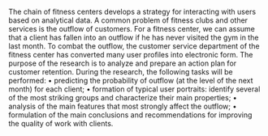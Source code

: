 The chain of fitness centers develops a strategy for interacting with users based on analytical data.
A common problem of fitness clubs and other services is the outflow of customers.
For a fitness center, we can assume that a client has fallen into an outflow if he has never visited the gym in the last month.
To combat the outflow, the customer service department of the fitness center has converted many user profiles into electronic form.
The purpose of the research is to analyze and prepare an action plan for customer retention.
During the research, the following tasks will be performed:
• predicting the probability of outflow (at the level of the next month) for each client;
• formation of typical user portraits: identify several of the most striking groups and characterize their main properties;
• analysis of the main features that most strongly affect the outflow;
• formulation of the main conclusions and recommendations for improving the quality of work with clients.
